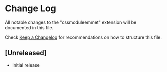 # Change Log

All notable changes to the "cssmoduleemmet" extension will be documented in this file.

Check [Keep a Changelog](http://keepachangelog.com/) for recommendations on how to structure this file.

## [Unreleased]

- Initial release